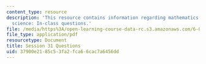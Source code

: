 ```yaml
---
content_type: resource
description: 'This resource contains information regarding mathematics for computer
  science: In-class questions.'
file: /media/https%3A/open-learning-course-data-rc.s3.amazonaws.com/6-042j-mathematics-for-computer-science-spring-2015/37900e2185c53fa2fca66cac7a6456dd_MIT6_042JS15_cp31.pdf
file_type: application/pdf
resourcetype: Document
title: Session 31 Questions
uid: 37900e21-85c5-3fa2-fca6-6cac7a6456dd
---
```

